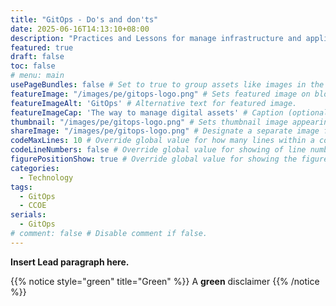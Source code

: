 ```yaml
---
title: "GitOps - Do's and don'ts"
date: 2025-06-16T14:13:10+08:00
description: "Practices and Lessons for manage infrastructure and applications at scale"
featured: true
draft: false
toc: false
# menu: main
usePageBundles: false # Set to true to group assets like images in the same folder as this post.
featureImage: "/images/pe/gitops-logo.png" # Sets featured image on blog post.
featureImageAlt: 'GitOps' # Alternative text for featured image.
featureImageCap: 'The way to manage digital assets' # Caption (optional).
thumbnail: "/images/pe/gitops-logo.png" # Sets thumbnail image appearing inside card on homepage.
shareImage: "/images/pe/gitops-logo.png" # Designate a separate image for social media sharing.
codeMaxLines: 10 # Override global value for how many lines within a code block before auto-collapsing.
codeLineNumbers: false # Override global value for showing of line numbers within code block.
figurePositionShow: true # Override global value for showing the figure label.
categories:
  - Technology
tags:
  - GitOps
  - CCOE
serials:
  - GitOps
# comment: false # Disable comment if false.
---
```


**Insert Lead paragraph here.**

{{% notice style="green" title="Green" %}}
A **green** disclaimer
{{% /notice %}}
